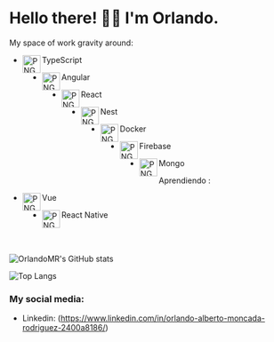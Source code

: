 # Hello there! 👋🏼 I'm Orlando.

My space of work gravity around:

- <img  align="left"  alt="PNG"  src="https://cdn.icon-icons.com/icons2/2107/PNG/512/file_type_typescript_official_icon_130107.png"  width="32"/>TypeScript

- <img  align="left"  alt="PNG"  src="https://cdn.icon-icons.com/icons2/2107/PNG/512/file_type_angular_icon_130754.png"  width="32"/>Angular
  
- <img  align="left"  alt="PNG"  src="https://cdn.icon-icons.com/icons2/2415/PNG/512/react_original_logo_icon_146374.png" width="32"/>React
  
- <img  align="left"  alt="PNG"  src="https://cdn.icon-icons.com/icons2/2107/PNG/512/file_type_nest_middleware_ts_icon_130362.png" width="32"/>Nest
  
- <img  align="left"  alt="PNG"  src="https://cdn.icon-icons.com/icons2/2415/PNG/512/docker_original_wordmark_logo_icon_146557.png" width="32"/>Docker
  
- <img  align="left"  alt="PNG"  src="https://cdn.icon-icons.com/icons2/691/PNG/512/google_firebase_icon-icons.com_61475.png" width="32"/>Firebase

- <img  align="left"  alt="PNG"  src="https://cdn.icon-icons.com/icons2/2107/PNG/512/file_type_mongo_icon_130383.png" width="32"/>Mongo
  
Aprendiendo :

- <img  align="left"  alt="PNG"  src="https://cdn.icon-icons.com/icons2/2107/PNG/512/file_type_vue_icon_130078.png" width="32"/>Vue

- <img  align="left"  alt="PNG"  src="https://cdn.icon-icons.com/icons2/2415/PNG/512/react_original_logo_icon_146374.png" width="32"/>React Native
  
<br>
<br>

![OrlandoMR's GitHub stats](https://github-readme-stats.vercel.app/api?username=OrlandoMR&show_icons=true&theme=gotham)

![Top Langs](https://github-readme-stats.vercel.app/api/top-langs/?username=OrlandoMR&layout=compact&show_icons=true&theme=gotham)

### My social media:

- Linkedin: (https://www.linkedin.com/in/orlando-alberto-moncada-rodriguez-2400a8186/)
